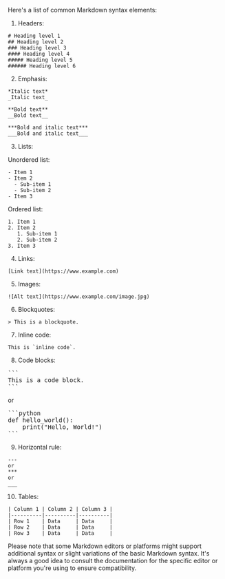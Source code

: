 Here's a list of common Markdown syntax elements:

1. Headers:
```
# Heading level 1
## Heading level 2
### Heading level 3
#### Heading level 4
##### Heading level 5
###### Heading level 6
```

2. Emphasis:
```
*Italic text*
_Italic text_

**Bold text**
__Bold text__

***Bold and italic text***
___Bold and italic text___
```

3. Lists:

Unordered list:
```
- Item 1
- Item 2
  - Sub-item 1
  - Sub-item 2
- Item 3
```

Ordered list:
```
1. Item 1
2. Item 2
   1. Sub-item 1
   2. Sub-item 2
3. Item 3
```

4. Links:
```
[Link text](https://www.example.com)
```

5. Images:
```
![Alt text](https://www.example.com/image.jpg)
```

6. Blockquotes:
```
> This is a blockquote.
```

7. Inline code:
```
This is `inline code`.
```

8. Code blocks:
<pre>
```
This is a code block.
```
</pre>

or

<pre>
```python
def hello_world():
    print("Hello, World!")
```
</pre>

9. Horizontal rule:
```
---
or
***
or
___
```

10. Tables:
```
| Column 1 | Column 2 | Column 3 |
|----------|----------|----------|
| Row 1    | Data     | Data     |
| Row 2    | Data     | Data     |
| Row 3    | Data     | Data     |
```

Please note that some Markdown editors or platforms might support additional syntax or slight variations of the basic Markdown syntax. It's always a good idea to consult the documentation for the specific editor or platform you're using to ensure compatibility.

